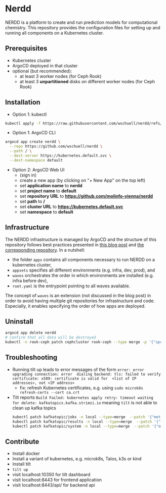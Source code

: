 # Nerdd

NERDD is a platform to create and run prediction models for computational chemistry. This repository 
provides the configuration files for setting up and running all components on a Kubernetes cluster.

## Prerequisites

* Kubernetes cluster
* ArgoCD deployed in that cluster
* optional (but recommended): 
  * at least 3 worker nodes (for Ceph Rook)
  * at least 3 **unpartitioned** disks on different worker nodes (for Ceph Rook)

## Installation

* Option 1: kubectl
```sh
kubectl apply -f https://raw.githubusercontent.com/wschuell/nerdd/refs/heads/main/root.yaml
```

* Option 1: ArgoCD CLI
```sh
argocd app create nerdd \
  --repo https://github.com/wschuell/nerdd \
  --path / \
  --dest-server https://kubernetes.default.svc \
  --dest-namespace default
```

* Option 2: ArgoCD Web UI
  * (sign in)
  * create a new app (by clicking on "+ New App" on the top left)
  * set **application name** to **nerdd**
  * set **project name** to **default**
  * set **repository URL** to **https://github.com/molinfo-vienna/nerdd**
  * set **path** to **/**
  * set **cluster URL** to **https://kubernetes.default.svc**
  * set **namespace** to **default**


## Infrastructure

The NERDD infrastructure is managed by ArgoCD and the structure of this repository follows best 
practices presented in [this blog post](https://codefresh.io/blog/how-to-structure-your-argo-cd-repositories-using-application-sets/) and 
[the corresponding repository](https://github.com/kostis-codefresh/many-appsets-demo/tree/main). In 
a nutshell:
* the folder `apps` contains all components necessary to run NERDD on a kubernetes cluster,
* `appsets` specifies all different environments (e.g. infra, dev, prod), and
* `waves` orchestrates the order in which environments are installed (e.g. infra before dev),
* `root.yaml` is the entrypoint pointing to all waves available.

The concept of `waves` is an extension (not discussed in the blog post) in order to avoid having 
multiple git repositories for infrastructure and code. Especially, it enables specifying the order 
of how apps are deployed.

## Uninstall

```sh
argocd app delete nerdd
# confirm that all data will be destroyed
kubectl -n rook-ceph patch cephcluster rook-ceph --type merge -p '{"spec":{"cleanupPolicy":{"confirmation":"yes-really-destroy-data"}}}'
```

## Troubleshooting

* Running tilt up leads to error messages of the form ```error: error upgrading connection: error 
dialing backend: tls: failed to verify certificate: x509: certificate is valid for 
<list of IP addresses>, not <IP address>```
  * fix: refresh Kubernetes certificates, e.g. using ```sudo microk8s refresh-certs --cert ca.crt```
* Tilt reports `Build Failed: kubernetes apply retry: timeout waiting for delete: kafkatopics.kafka.strimzi.io` meaning `tilt` is not able to clean up kafka topics
  ```bash
  kubectl patch kafkatopic/jobs -n local --type=merge  --patch '{"metadata":{"finalizers":[]}}'
  kubectl patch kafkatopic/results -n local --type=merge  --patch '{"metadata":{"finalizers":[]}}'
  kubectl patch kafkatopic/system -n local --type=merge  --patch '{"metadata":{"finalizers":[]}}'
  ```

## Contribute

* Install docker
* Install a variant of kubernetes, e.g. microk8s, Talos, k3s or kind
* Install tilt
* ```tilt up```
* visit localhost:10350 for tilt dashboard
* visit localhost:8443 for frontend application
* visit localhost:8443/api/ for backend api